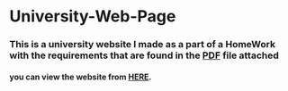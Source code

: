 # University-Web-Page
### This is a university website I made as a part of a **HomeWork**  with the requirements that are found in the [PDF](https://github.com/RadwanH/University-Web-Page/blob/main/BIM222_HW1.pdf) file attached  ###

#### you can view the website from [**HERE**](https://radwanh.github.io/University-Web-Page/).
